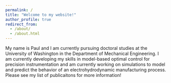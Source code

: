 ```yaml
---
permalink: /
title: "Welcome to my website!"
author_profile: true
redirect_from: 
  - /about/
  - /about.html
---
```


My name is Paul and I am currently pursuing doctoral studies at the University of Washington in the Department of Mechanical Engineering. I am currently developing my skills in model-based optimal control for precision instrumentation and am currently working on simulations to model and predict the behavior of an electrohydrodynamic manufacturing process. Please see my list of publicaitons for more information!


